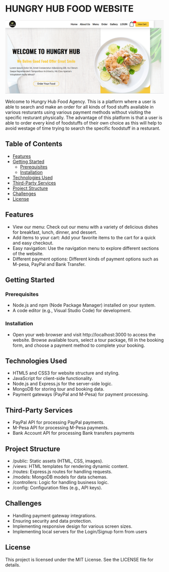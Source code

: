 # HUNGRY HUB FOOD WEBSITE

![Screenshot](./images/SCREENSHOT.png)

Welcome to Hungry Hub Food Agency. This is a platform where a user is able to search and make an order for all kinds of food stuffs available in various resturants using various payment methods  without visiting the specific resturant physically. The advantage of this platform is that a user is able to order every kind of foodstuffs of their own choice as this will help to avoid westage of time trying to search the specific foodstuff in a resturant. 

## Table of Contents

- [Features](#features)
- [Getting Started](#getting-started)
  - [Prerequisites](#prerequisites)
  - [Installation](#installation)
- [Technologies Used](#technologies-used)
- [Third-Party Services](#third-party-services)
- [Project Structure](#project-structure)
- [Challenges](#challenges)
- [License](#license)

## Features

- View our menu: Check out our menu with a variety of delicious dishes for breakfast, lunch, dinner, and dessert.
- Add items to your cart: Add your favorite items to the cart for a quick and easy checkout.
- Easy navigation: Use the navigation menu to explore different sections of the website.
- Different payment options: Different kinds of payment options such as M-pesa, PayPal and Bank Transfer.

## Getting Started

### Prerequisites

- Node.js and npm (Node Package Manager) installed on your system.
- A code editor (e.g., Visual Studio Code) for development.

### Installation

- Open your web browser and visit http://localhost:3000 to access the website.
Browse available tours, select a tour package, fill in the booking form, and choose a payment method to complete your booking.

## Technologies Used

- HTML5 and CSS3 for website structure and styling.
- JavaScript for client-side functionality.
- Node.js and Express.js for the server-side logic.
- MongoDB for storing tour and booking data.
- Payment gateways (PayPal and M-Pesa) for payment processing.

## Third-Party Services

- PayPal API for processing PayPal payments.
- M-Pesa API for processing M-Pesa payments.
- Bank Account API for processing Bank transfers payments

## Project Structure

- /public: Static assets (HTML, CSS, images).
- /views: HTML templates for rendering dynamic content.
- /routes: Express.js routes for handling requests.
- /models: MongoDB models for data schemas.
- /controllers: Logic for handling business logic.
- /config: Configuration files (e.g., API keys).

## Challenges

- Handling payment gateway integrations.
- Ensuring security and data protection.
- Implementing responsive design for various screen sizes.
- Implementing local servers for the Login/Signup form from users

## License

This project is licensed under the MIT License. See the LICENSE file for details.
